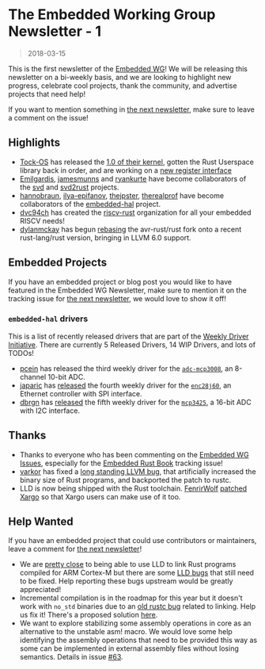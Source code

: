 # The Embedded Working Group Newsletter - 1

> 2018-03-15

This is the first newsletter of the [Embedded WG]! We will be releasing this newsletter on a bi-weekly basis, and we are looking to highlight new progress, celebrate cool projects, thank the community, and advertise projects that need help!

If you want to mention something in [the next newsletter], make sure to leave a comment on the issue!

## Highlights

* [Tock-OS] has released the [1.0 of their kernel], gotten the Rust Userspace library back in order, and are working on a [new register interface]
* [Emilgardis], [jamesmunns] and [ryankurte] have become collaborators of the [svd] and [svd2rust] projects.
* [hannobraun], [ilya-epifanov], [thejpster], [therealprof] have become collaborators of the [embedded-hal] project.
* [dvc94ch] has created the [riscv-rust] organization for all your embedded RISCV needs!
* [dylanmckay] has begun [rebasing][avr-rust-rebase] the avr-rust/rust fork onto a recent rust-lang/rust version, bringing in LLVM 6.0 support.

## Embedded Projects

If you have an embedded project or blog post you would like to have featured in the Embedded WG Newsletter, make sure to mention it on the tracking issue for [the next newsletter], we would love to show it off!

### `embedded-hal` drivers

This is a list of recently released drivers that are part of the [Weekly Driver Initiative]. There are currently 5 Released Drivers, 14 WIP Drivers, and lots of TODOs!

* [pcein] has released the third weekly driver for the [`adc-mcp3008`], an 8-channel 10-bit ADC.
* [japaric] has [released][enc-blog] the fourth weekly driver for the [`enc28j60`], an Ethernet controller with SPI interface.
* [dbrgn] has [released][mcp-blog] the fifth weekly driver for the [`mcp3425`], a 16-bit ADC with I2C interface.

## Thanks

* Thanks to everyone who has been commenting on the [Embedded WG Issues], especially for the [Embedded Rust Book] tracking issue!
* [varkor] has fixed a [long standing LLVM bug][gh41315], that artificially increased the binary size of Rust programs, and backported the patch to rustc.
* LLD is now being shipped with the Rust toolchain. [FenrirWolf] [patched Xargo][xargo-lld] so that Xargo users can make use of it too.

## Help Wanted

If you have an embedded project that could use contributors or maintainers, leave a comment for [the next newsletter]!

* We are [pretty close][cortex-m-rt-lld] to being able to use LLD to link Rust programs compiled for ARM Cortex-M but there are some [LLD bugs][lld-issues] that still need to be fixed. Help reporting these bugs upstream would be greatly appreciated!
* Incremental compilation is in the roadmap for this year but it doesn't work with `no_std` binaries due to an [old rustc bug][gh18807] related to linking. Help us fix it! There's a proposed solution [here].
* We want to explore stabilizing some assembly operations in core as an alternative to the unstable asm! macro. We would love some help identifying the assembly operations that need to be provided this way as some can be implemented in external assembly files without losing
semantics. Details in issue [#63].

[#63]: https://github.com/rust-lang-nursery/embedded-wg/issues/63
[1.0 of their kernel]: https://www.tockos.org/blog/2018/talking-tock-35/
[`adc-mcp3008`]: https://crates.io/crates/adc-mcp3008
[`enc28j60`]: https://crates.io/crates/enc28j60
[`mcp3425`]: https://crates.io/crates/mcp3425
[avr-rust-rebase]: https://github.com/avr-rust/rust/pull/91
[cortex-m-rt-lld]: https://github.com/japaric/cortex-m-rt/issues/53
[dbrgn]: https://github.com/dbrgn
[dvc94ch]: https://github.com/dvc94ch
[dylanmckay]: https://github.com/dylanmckay
[Embedded Rust Book]: https://github.com/rust-lang-nursery/embedded-wg/issues/56
[Embedded WG Issues]: https://github.com/rust-lang-nursery/embedded-wg/issues
[Embedded WG]: https://github.com/rust-lang-nursery/embedded-wg
[embedded-hal]: https://github.com/japaric/embedded-hal
[Emilgardis]: https://github.com/Emilgardis
[enc-blog]: http://blog.japaric.io/wd-4-enc28j60/
[FenrirWolf]: https://github.com/FenrirWolf
[gh18807]: https://github.com/rust-lang/rust/issues/18807
[gh41315]: https://github.com/rust-lang/rust/issues/41315
[hannobraun]: https://github.com/hannobraun
[here]: https://github.com/rust-lang/rust/issues/47074#issuecomment-354588718
[ilya-epifanov]: https://github.com/ilya-epifanov
[jamesmunns]: https://github.com/jamesmunns
[japaric]: https://github.com/japaric
[lld-issues]: https://github.com/japaric/cortex-m-rt/issues/53#issuecomment-371972935
[mcp-blog]: https://blog.dbrgn.ch/2018/3/13/rust-mcp3425-driver/
[new register interface]: https://www.tockos.org/blog/2018/talking-tock-36/
[pcein]: https://github.com/pcein
[riscv-rust]: https://github.com/riscv-rust
[ryankurte]: https://github.com/ryankurte
[svd2rust]: https://github.com/japaric/svd2rust
[svd]: https://github.com/japaric/svd
[the next newsletter]: https://github.com/rust-lang-nursery/embedded-wg/issues/65
[thejpster]: https://github.com/thejpster
[therealprof]: https://github.com/therealprof
[Tock-OS]: https://github.com/helena-project/tock
[varkor]: https://github.com/varkor
[Weekly Driver Initiative]: https://github.com/rust-lang-nursery/embedded-wg/issues/39
[xargo-lld]: https://github.com/japaric/xargo/pull/200